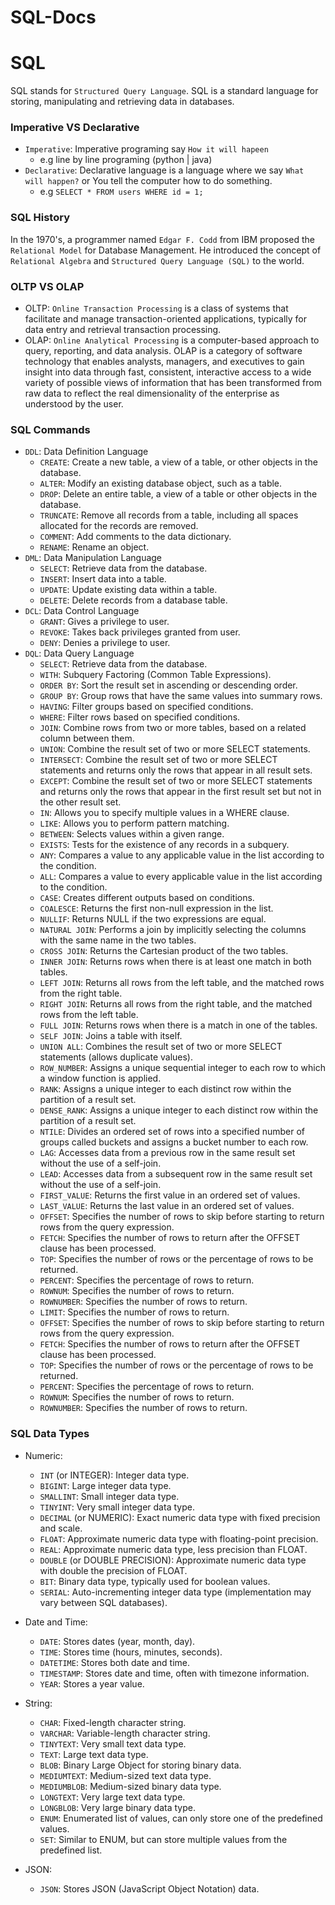 # SQL-Docs

# SQL
SQL stands for `Structured Query Language`. SQL is a standard language for storing, manipulating and retrieving data in databases.

### Imperative VS Declarative
* `Imperative`: Imperative programing say `How it will hapeen`
  * e.g line by line programing (python | java)
* `Declarative`:  Declarative language is a language where we say `What will happen?` or You tell the computer how to do something.
  * e.g `SELECT * FROM users WHERE id = 1;`

### SQL History
In the 1970's, a programmer named `Edgar F. Codd` from IBM proposed the `Relational Model` for Database Management. He introduced the concept of `Relational Algebra` and `Structured Query Language (SQL)` to the world.

### OLTP VS OLAP
* OLTP: `Online Transaction Processing` is a class of systems that facilitate and manage transaction-oriented applications, typically for data entry and retrieval transaction processing.
* OLAP: `Online Analytical Processing` is a computer-based approach to query, reporting, and data analysis. OLAP is a category of software technology that enables analysts, managers, and executives to gain insight into data through fast, consistent, interactive access to a wide variety of possible views of information that has been transformed from raw data to reflect the real dimensionality of the enterprise as understood by the user.

### SQL Commands
* `DDL`: Data Definition Language
  * `CREATE`: Create a new table, a view of a table, or other objects in the database.
  * `ALTER`: Modify an existing database object, such as a table.
  * `DROP`: Delete an entire table, a view of a table or other objects in the database.
  * `TRUNCATE`: Remove all records from a table, including all spaces allocated for the records are removed.
  * `COMMENT`: Add comments to the data dictionary.
  * `RENAME`: Rename an object.
* `DML`: Data Manipulation Language
  * `SELECT`: Retrieve data from the database.
  * `INSERT`: Insert data into a table.
  * `UPDATE`: Update existing data within a table.
  * `DELETE`: Delete records from a database table.
* `DCL`: Data Control Language
    * `GRANT`: Gives a privilege to user.
    * `REVOKE`: Takes back privileges granted from user.
    * `DENY`: Denies a privilege to user.
* `DQL`: Data Query Language
  * `SELECT`: Retrieve data from the database.
  * `WITH`: Subquery Factoring (Common Table Expressions).
  * `ORDER BY`: Sort the result set in ascending or descending order.
  * `GROUP BY`: Group rows that have the same values into summary rows.
  * `HAVING`: Filter groups based on specified conditions.
  * `WHERE`: Filter rows based on specified conditions.
  * `JOIN`: Combine rows from two or more tables, based on a related column between them.
  * `UNION`: Combine the result set of two or more SELECT statements.
  * `INTERSECT`: Combine the result set of two or more SELECT statements and returns only the rows that appear in all result sets.
  * `EXCEPT`: Combine the result set of two or more SELECT statements and returns only the rows that appear in the first result set but not in the other result set.
  * `IN`: Allows you to specify multiple values in a WHERE clause.
  * `LIKE`: Allows you to perform pattern matching.
  * `BETWEEN`: Selects values within a given range.
  * `EXISTS`: Tests for the existence of any records in a subquery.
  * `ANY`: Compares a value to any applicable value in the list according to the condition.
  * `ALL`: Compares a value to every applicable value in the list according to the condition.
  * `CASE`: Creates different outputs based on conditions.
  * `COALESCE`: Returns the first non-null expression in the list.
  * `NULLIF`: Returns NULL if the two expressions are equal.
  * `NATURAL JOIN`: Performs a join by implicitly selecting the columns with the same name in the two tables.
  * `CROSS JOIN`: Returns the Cartesian product of the two tables.
  * `INNER JOIN`: Returns rows when there is at least one match in both tables.
  * `LEFT JOIN`: Returns all rows from the left table, and the matched rows from the right table.
  * `RIGHT JOIN`: Returns all rows from the right table, and the matched rows from the left table.
  * `FULL JOIN`: Returns rows when there is a match in one of the tables.
  * `SELF JOIN`: Joins a table with itself.
  * `UNION ALL`: Combines the result set of two or more SELECT statements (allows duplicate values).
  * `ROW_NUMBER`: Assigns a unique sequential integer to each row to which a window function is applied.
  * `RANK`: Assigns a unique integer to each distinct row within the partition of a result set.
  * `DENSE_RANK`: Assigns a unique integer to each distinct row within the partition of a result set.
  * `NTILE`: Divides an ordered set of rows into a specified number of groups called buckets and assigns a bucket number to each row.
  * `LAG`: Accesses data from a previous row in the same result set without the use of a self-join.
  * `LEAD`: Accesses data from a subsequent row in the same result set without the use of a self-join.
  * `FIRST_VALUE`: Returns the first value in an ordered set of values.
  * `LAST_VALUE`: Returns the last value in an ordered set of values.
  * `OFFSET`: Specifies the number of rows to skip before starting to return rows from the query expression.
  * `FETCH`: Specifies the number of rows to return after the OFFSET clause has been processed.
  * `TOP`: Specifies the number of rows or the percentage of rows to be returned.
  * `PERCENT`: Specifies the percentage of rows to return.
  * `ROWNUM`: Specifies the number of rows to return.
  * `ROWNUMBER`: Specifies the number of rows to return.
  * `LIMIT`: Specifies the number of rows to return.
  * `OFFSET`: Specifies the number of rows to skip before starting to return rows from the query expression.
  * `FETCH`: Specifies the number of rows to return after the OFFSET clause has been processed.
  * `TOP`: Specifies the number of rows or the percentage of rows to be returned.
  * `PERCENT`: Specifies the percentage of rows to return.
  * `ROWNUM`: Specifies the number of rows to return.
  * `ROWNUMBER`: Specifies the number of rows to return.

### SQL Data Types
* Numeric:
  * `INT` (or INTEGER): Integer data type. 
  * `BIGINT`: Large integer data type. 
  * `SMALLINT`: Small integer data type. 
  * `TINYINT`: Very small integer data type. 
  * `DECIMAL` (or NUMERIC): Exact numeric data type with fixed precision and scale. 
  * `FLOAT`: Approximate numeric data type with floating-point precision. 
  * `REAL`: Approximate numeric data type, less precision than FLOAT. 
  * `DOUBLE` (or DOUBLE PRECISION): Approximate numeric data type with double the precision of FLOAT. 
  * `BIT`: Binary data type, typically used for boolean values. 
  * `SERIAL`: Auto-incrementing integer data type (implementation may vary between SQL databases).

* Date and Time:
  * `DATE`: Stores dates (year, month, day). 
  * `TIME`: Stores time (hours, minutes, seconds). 
  * `DATETIME`: Stores both date and time. 
  * `TIMESTAMP`: Stores date and time, often with timezone information. 
  * `YEAR`: Stores a year value.

* String:
  * `CHAR`: Fixed-length character string.
  * `VARCHAR`: Variable-length character string.
  * `TINYTEXT`: Very small text data type.
  * `TEXT`: Large text data type.
  * `BLOB`: Binary Large Object for storing binary data.
  * `MEDIUMTEXT`: Medium-sized text data type.
  * `MEDIUMBLOB`: Medium-sized binary data type.
  * `LONGTEXT`: Very large text data type.
  * `LONGBLOB`: Very large binary data type.
  * `ENUM`: Enumerated list of values, can only store one of the predefined values.
  * `SET`: Similar to ENUM, but can store multiple values from the predefined list.

* JSON:
  * `JSON`: Stores JSON (JavaScript Object Notation) data.













